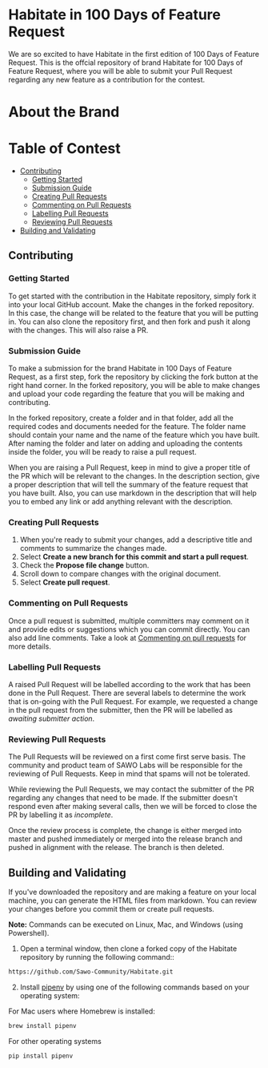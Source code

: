 # Habitate in 100 Days of Feature Request

We are so excited to have Habitate in the first edition of 100 Days of Feature Request. This is the offcial repository of brand Habitate for 100 Days of Feature Request, where you will be able to submit your Pull Request regarding any new feature as a contribution for the contest.

# About the Brand

# Table of Contest

* [Contributing](#contributing)
     * [Getting Started](#getting-started)
     * [Submission Guide](#submission-guide)
     * [Creating Pull Requests](#creating-pull-requests)
     * [Commenting on Pull Requests](#commenting-on-pull-requests)
     * [Labelling Pull Requests](#labelling-pull-requests)
     * [Reviewing Pull Requests](#reviewing-pull-requests)
* [Building and Validating](#building-and-validating)

## Contributing

### Getting Started

To get started with the contribution in the Habitate repository, simply fork it into your local GitHub account. Make the changes in the forked repository. In this case, the change will be related to the feature that you will be putting in. You can also clone the repository first, and then fork and push it along with the changes. This will also raise a PR. 

### Submission Guide

To make a submission for the brand Habitate in 100 Days of Feature Request, as a first step, fork the repository by clicking the fork button at the right hand corner. In the forked repository, you will be able to make changes and upload your code regarding the feature that you will be making and contributing. 

In the forked repository, create a folder and in that folder, add all the required codes and documents needed for the feature. The folder name should contain your name and the name of the feature which you have built. After naming the folder and later on adding and uploading the contents inside the folder, you will be ready to raise a pull request.

When you are raising a Pull Request, keep in mind to give a proper title of the PR which will be relevant to the changes. In the description section, give a proper description that will tell the summary of the feature request that you have built. Also, you can use markdown in the description that will help you to embed any link or add anything relevant with the description.

### Creating Pull Requests

1. When you're ready to submit your changes, add a descriptive title and comments to summarize the changes made.
2. Select **Create a new branch for this commit and start a pull request**.
3. Check the **Propose file change** button.
4. Scroll down to compare changes with the original document.
5. Select **Create pull request**. 

### Commenting on Pull Requests

Once a pull request is submitted, multiple committers may comment on it and provide edits or suggestions which you can commit directly. You can also add line comments. Take a look at [Commenting on pull requests](https://help.github.com/en/github/collaborating-with-issues-and-pull-requests/commenting-on-a-pull-request) for more details.

### Labelling Pull Requests

A raised Pull Request will be labelled according to the work that has been done in the Pull Request. There are several labels to determine the work that is on-going with the Pull Request. For example, we requested a change in the pull request from the submitter, then the PR will be labelled as *awaiting submitter action*. 

### Reviewing Pull Requests

The Pull Requests will be reviewed on a first come first serve basis. The community and product team of SAWO Labs will be responsible for the reviewing of Pull Requests. Keep in mind that spams will not be tolerated. 

While reviewing the Pull Requests, we may contact the submitter of the PR regarding any changes that need to be made. If the submitter doesn't respond even after making several calls, then we will be forced to close the PR by labelling it as *incomplete*.

Once the review process is complete, the change is either merged into master and pushed immediately or merged into the release branch and pushed in alignment with the release. The branch is then deleted.

## Building and Validating

If you've downloaded the repository and are making a feature on your local machine, you can generate the HTML files from markdown. You can review your changes before you commit them or create pull requests.

**Note:** Commands can be executed on Linux, Mac, and Windows (using Powershell).

1. Open a terminal window, then clone a forked copy of the Habitate repository by running the following command::
```sh
https://github.com/Sawo-Community/Habitate.git
```
2. Install [pipenv](https://docs.pipenv.org/) by using one of the following commands based on your operating system:

For Mac users where Homebrew is installed:
```sh
brew install pipenv  
```
For other operating systems
```python
pip install pipenv 
```
